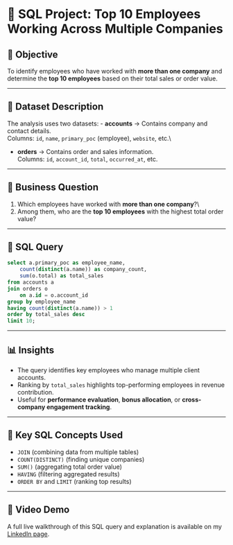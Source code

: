 # 🧠 SQL Project: Top 10 Employees Working Across Multiple Companies

## 🎯 Objective

To identify employees who have worked with **more than one company** and
determine the **top 10 employees** based on their total sales or order
value.

------------------------------------------------------------------------

## 🧩 Dataset Description

The analysis uses two datasets: - **accounts** → Contains company and
contact details.\
Columns: `id`, `name`, `primary_poc` (employee), `website`, etc.\
- **orders** → Contains order and sales information.\
Columns: `id`, `account_id`, `total`, `occurred_at`, etc.

------------------------------------------------------------------------

## 🧠 Business Question

1.  Which employees have worked with **more than one company**?\
2.  Among them, who are the **top 10 employees** with the highest total
    order value?

------------------------------------------------------------------------

## 🧮 SQL Query

``` sql
select a.primary_poc as employee_name,
    count(distinct(a.name)) as company_count,
    sum(o.total) as total_sales
from accounts a
join orders o
    on a.id = o.account_id
group by employee_name
having count(distinct(a.name)) > 1
order by total_sales desc
limit 10;
```

------------------------------------------------------------------------

## 📊 Insights

-   The query identifies key employees who manage multiple client
    accounts.
-   Ranking by `total_sales` highlights top-performing employees in
    revenue contribution.
-   Useful for **performance evaluation**, **bonus allocation**, or
    **cross-company engagement tracking**.

------------------------------------------------------------------------

## 🧠 Key SQL Concepts Used

-   `JOIN` (combining data from multiple tables)
-   `COUNT(DISTINCT)` (finding unique companies)
-   `SUM()` (aggregating total order value)
-   `HAVING` (filtering aggregated results)
-   `ORDER BY` and `LIMIT` (ranking top results)

------------------------------------------------------------------------

## 🎥 Video Demo

A full live walkthrough of this SQL query and explanation is available
on my [LinkedIn page](#).
